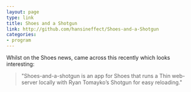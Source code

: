 ```yaml
---
layout: page
type: link
title: Shoes and a Shotgun
link: http://github.com/hansineffect/Shoes-and-a-Shotgun
categories: 
- program
---
```

Whilst on the Shoes news, came across this recently which looks interesting:  

>"Shoes-and-a-shotgun is an app for Shoes that runs a Thin web-server locally with Ryan Tomayko’s Shotgun for easy reloading."
